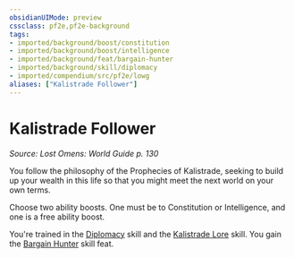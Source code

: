 ```yaml
---
obsidianUIMode: preview
cssclass: pf2e,pf2e-background
tags:
- imported/background/boost/constitution
- imported/background/boost/intelligence
- imported/background/feat/bargain-hunter
- imported/background/skill/diplomacy
- imported/compendium/src/pf2e/lowg
aliases: ["Kalistrade Follower"]
---
```

# Kalistrade Follower
*Source: Lost Omens: World Guide p. 130*  

You follow the philosophy of the Prophecies of Kalistrade, seeking to build up your wealth in this life so that you might meet the next world on your own terms.

Choose two ability boosts. One must be to Constitution or Intelligence, and one is a free ability boost.

You're trained in the [Diplomacy](../../skills.md#Diplomacy) skill and the [Kalistrade Lore](../../skills.md#Lore) skill. You gain the [Bargain Hunter](../../feats/bargain-hunter.md) skill feat.
